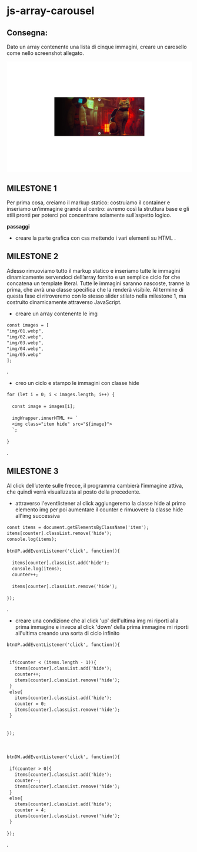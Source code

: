 js-array-carousel
===

## **Consegna:**
Dato un array contenente una lista di cinque immagini, creare un carosello come nello screenshot allegato.

![carosello](/img/carosello_mono_array.png)

## **MILESTONE 1**
Per prima cosa, creiamo il markup statico: costruiamo il container e inseriamo un’immagine grande al centro: avremo così la struttura base e gli stili pronti per poterci poi concentrare solamente sull’aspetto logico.

**passaggi**
- creare la parte grafica con css mettendo i vari elementi su HTML 
.


## **MILESTONE 2**
Adesso rimuoviamo tutto il markup statico e inseriamo tutte le immagini dinamicamente servendoci dell’array fornito e un semplice ciclo for che concatena un template literal.
Tutte le immagini saranno nascoste, tranne la prima, che avrà una classe specifica che la renderà visibile.
Al termine di questa fase ci ritroveremo con lo stesso slider stilato nella milestone 1, ma costruito dinamicamente attraverso JavaScript.

  - creare un array contenente le img
  ```
  const images = [
  "img/01.webp",
  "img/02.webp",
  "img/03.webp",
  "img/04.webp",
  "img/05.webp"
];
  ```
  .

-  creo un ciclo e stampo le immagini con classe hide   
```
for (let i = 0; i < images.length; i++) {

  const image = images[i];
  
  imgWrapper.innerHTML += `
  <img class="item hide" src="${image}">
  `;
  
}
```
.
## **MILESTONE 3**
Al click dell’utente sulle frecce, il programma cambierà l’immagine attiva, che quindi verrà visualizzata al posto della precedente.
- attraverso l'eventlistener al click aggiungeremo la classe hide al primo elemento  img  per poi aumentare il counter e rimuovere la classe hide all'img successiva 
```
const items = document.getElementsByClassName('item');
items[counter].classList.remove('hide');
console.log(items);

btnUP.addEventListener('click', function(){

  items[counter].classList.add('hide');
  console.log(items);
  counter++;

  items[counter].classList.remove('hide');

});
```
.
 
 - creare una condizione che al click 'up' dell'ultima img mi riporti alla prima immagine e invece al click 'down' della prima immagine mi riporti all'ultima creando una sorta di ciclo infinito
 ```
 btnUP.addEventListener('click', function(){


  if(counter < (items.length - 1)){
    items[counter].classList.add('hide');
    counter++;
    items[counter].classList.remove('hide');
  }
  else{
    items[counter].classList.add('hide');
    counter = 0;
    items[counter].classList.remove('hide');
  }


});



btnDW.addEventListener('click', function(){

  if(counter > 0){
    items[counter].classList.add('hide');
    counter--;
    items[counter].classList.remove('hide');
  }
  else{
    items[counter].classList.add('hide');
    counter = 4;
    items[counter].classList.remove('hide');
  }

});
 ```
 .